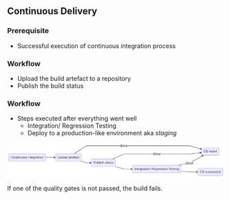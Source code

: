 ## Continuous Delivery


### Prerequisite
- Successful execution of continuous integration process

### Workflow
- Upload the build artefact to a repository
- Publish the build status


### Workflow
- Steps executed after everything went well
  - Integration/ Regression Testing 
  - Deploy to a production-like environment aka *staging*

![Continous Delivery Steps](./diagrams/continuous_delivery.png)

If one of the quality gates is not passed, the build fails.
